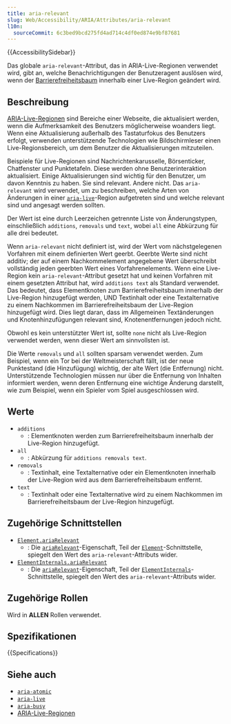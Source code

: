 ```yaml
---
title: aria-relevant
slug: Web/Accessibility/ARIA/Attributes/aria-relevant
l10n:
  sourceCommit: 6c3bed9bcd275fd4ad714c4df0ed874e9bf87681
---
```


{{AccessibilitySidebar}}

Das globale `aria-relevant`-Attribut, das in ARIA-Live-Regionen verwendet wird, gibt an, welche Benachrichtigungen der Benutzeragent auslösen wird, wenn der [Barrierefreiheitsbaum](/de/docs/Glossary/Accessibility_tree) innerhalb einer Live-Region geändert wird.

## Beschreibung

[ARIA-Live-Regionen](/de/docs/Web/Accessibility/ARIA/ARIA_Live_Regions) sind Bereiche einer Webseite, die aktualisiert werden, wenn die Aufmerksamkeit des Benutzers möglicherweise woanders liegt. Wenn eine Aktualisierung außerhalb des Tastaturfokus des Benutzers erfolgt, verwenden unterstützende Technologien wie Bildschirmleser einen Live-Regionsbereich, um dem Benutzer die Aktualisierungen mitzuteilen.

Beispiele für Live-Regionen sind Nachrichtenkarusselle, Börsenticker, Chatfenster und Punktetafeln. Diese werden ohne Benutzerinteraktion aktualisiert. Einige Aktualisierungen sind wichtig für den Benutzer, um davon Kenntnis zu haben. Sie sind relevant. Andere nicht. Das `aria-relevant` wird verwendet, um zu beschreiben, welche Arten von Änderungen in einer [`aria-live`](/de/docs/Web/Accessibility/ARIA/Attributes/aria-live)-Region aufgetreten sind und welche relevant sind und angesagt werden sollten.

Der Wert ist eine durch Leerzeichen getrennte Liste von Änderungstypen, einschließlich `additions`, `removals` und `text`, wobei `all` eine Abkürzung für alle drei bedeutet.

Wenn `aria-relevant` nicht definiert ist, wird der Wert vom nächstgelegenen Vorfahren mit einem definierten Wert geerbt. Geerbte Werte sind nicht additiv; der auf einem Nachkommelement angegebene Wert überschreibt vollständig jeden geerbten Wert eines Vorfahrenelements. Wenn eine Live-Region kein `aria-relevant`-Attribut gesetzt hat und keinen Vorfahren mit einem gesetzten Attribut hat, wird `additions text` als Standard verwendet. Das bedeutet, dass Elementknoten zum Barrierefreiheitsbaum innerhalb der Live-Region hinzugefügt werden, UND Textinhalt oder eine Textalternative zu einem Nachkommen im Barrierefreiheitsbaum der Live-Region hinzugefügt wird. Dies liegt daran, dass im Allgemeinen Textänderungen und Knotenhinzufügungen relevant sind, Knotenentfernungen jedoch nicht.

Obwohl es kein unterstützter Wert ist, sollte `none` nicht als Live-Region verwendet werden, wenn dieser Wert am sinnvollsten ist.

Die Werte `removals` und `all` sollten sparsam verwendet werden. Zum Beispiel, wenn ein Tor bei der Weltmeisterschaft fällt, ist der neue Punktestand (die Hinzufügung) wichtig, der alte Wert (die Entfernung) nicht. Unterstützende Technologien müssen nur über die Entfernung von Inhalten informiert werden, wenn deren Entfernung eine wichtige Änderung darstellt, wie zum Beispiel, wenn ein Spieler vom Spiel ausgeschlossen wird.

## Werte

- `additions`
  - : Elementknoten werden zum Barrierefreiheitsbaum innerhalb der Live-Region hinzugefügt.
- `all`
  - : Abkürzung für `additions removals text`.
- `removals`
  - : Textinhalt, eine Textalternative oder ein Elementknoten innerhalb der Live-Region wird aus dem Barrierefreiheitsbaum entfernt.
- `text`
  - : Textinhalt oder eine Textalternative wird zu einem Nachkommen im Barrierefreiheitsbaum der Live-Region hinzugefügt.

## Zugehörige Schnittstellen

- [`Element.ariaRelevant`](/de/docs/Web/API/Element/ariaRelevant)
  - : Die [`ariaRelevant`](/de/docs/Web/API/Element/ariaRelevant)-Eigenschaft, Teil der [`Element`](/de/docs/Web/API/Element)-Schnittstelle, spiegelt den Wert des `aria-relevant`-Attributs wider.
- [`ElementInternals.ariaRelevant`](/de/docs/Web/API/ElementInternals/ariaRelevant)
  - : Die [`ariaRelevant`](/de/docs/Web/API/ElementInternals/ariaRelevant)-Eigenschaft, Teil der [`ElementInternals`](/de/docs/Web/API/ElementInternals)-Schnittstelle, spiegelt den Wert des `aria-relevant`-Attributs wider.

## Zugehörige Rollen

Wird in **ALLEN** Rollen verwendet.

## Spezifikationen

{{Specifications}}

## Siehe auch

- [`aria-atomic`](/de/docs/Web/Accessibility/ARIA/Attributes/aria-atomic)
- [`aria-live`](/de/docs/Web/Accessibility/ARIA/Attributes/aria-live)
- [`aria-busy`](/de/docs/Web/Accessibility/ARIA/Attributes/aria-busy)
- [ARIA-Live-Regionen](/de/docs/Web/Accessibility/ARIA/ARIA_Live_Regions)
